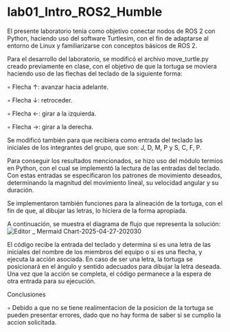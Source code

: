 # lab01_Intro_ROS2_Humble
El presente laboratorio tenía como objetivo conectar nodos de ROS 2 con Python, haciendo uso del software Turtlesim, con el fin de adaptarse al entorno de Linux y familiarizarse con conceptos básicos de ROS 2.

Para el desarrollo del laboratorio, se modificó el archivo move_turtle.py creado previamente en clase, con el objetivo de que la tortuga se moviera haciendo uso de las flechas del teclado de la siguiente forma:

◦ Flecha ↑: avanzar hacia adelante.

◦ Flecha ↓: retroceder.

◦ Flecha ←: girar a la izquierda.

◦ Flecha →: girar a la derecha.

Se modificó también para que recibiera como entrada del teclado las iniciales de los integrantes del grupo, que son: J, D, M, P y S, C, F, P.

Para conseguir los resultados mencionados, se hizo uso del módulo termios en Python, con el cual se implementó la lectura de las entradas del teclado. Con estas entradas se especificaron los patrones de movimiento deseados, determinando la magnitud del movimiento lineal, su velocidad angular y su duración.

Se implementaron también funciones para la alineación de la tortuga, con el fin de que, al dibujar las letras, lo hiciera de la forma apropiada.

A continuación, se muestra el diagrama de flujo que representa la solución:
![Editor _ Mermaid Chart-2025-04-27-202030](https://github.com/user-attachments/assets/43b4f338-6ca3-40a4-beca-9aa96672f5ef)

El código recibe la entrada del teclado y determina si es una letra de las iniciales del nombre de los miembros del equipo o si es una flecha, y ejecuta la acción asociada. En caso de ser una letra, la tortuga se posicionará en el ángulo y sentido adecuados para dibujar la letra deseada. Una vez que la acción se completa, el código permanece a la espera de otra entrada para su ejecución.

Conclusiones 

◦ Debido a que no se tiene realimentacion de la posicion de la tortuga se pueden presentar errores, dado que no hay forma de saber si se cumplio la accion solicitada.
